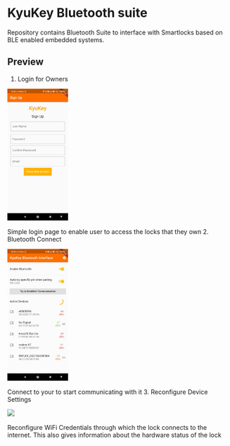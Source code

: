 # KyuKey Bluetooth suite
Repository contains Bluetooth Suite to interface with Smartlocks based on BLE enabled embedded systems.

## Preview
1. Login for Owners

<img src="media/Screenshot_2021-07-10-12-45-55-919_com.example.kyukey_signup.jpg" height="300"/>

Simple login page to enable user to access the locks that they own
2. Bluetooth Connect

<img src="media/Screenshot_2020-05-06-22-29-05-906_io.github.edufolly.flutterbluetoothserialexample.jpg" height="300"/>

Connect to your to start communicating with it
3. Reconfigure Device Settings


<img src="media/Screenshot_2020-05-06-23-24-05-156.github.edufolly.flutterbluetoothserialexample.jpg" height="300" />
                                                                                                                 
Reconfigure WiFi Credentials through which the lock connects to the internet. This also gives information about the hardware status of the lock
